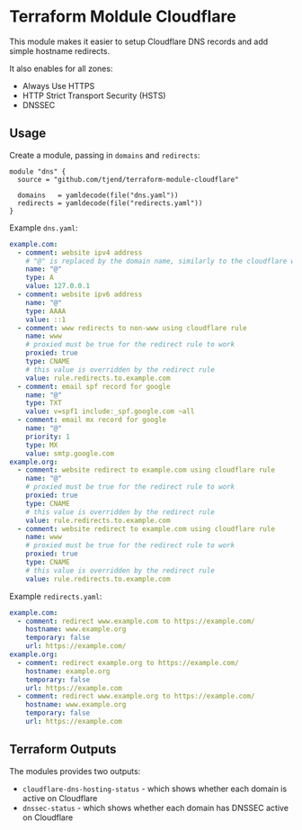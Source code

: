 # Terraform Moldule Cloudflare

This module makes it easier to setup Cloudflare DNS records and add simple hostname redirects.

It also enables for all zones:

- Always Use HTTPS
- HTTP Strict Transport Security (HSTS)
- DNSSEC

## Usage

Create a module, passing in `domains` and `redirects`:

```shell
module "dns" {
  source = "github.com/tjend/terraform-module-cloudflare"

  domains   = yamldecode(file("dns.yaml"))
  redirects = yamldecode(file("redirects.yaml"))
}
```

Example `dns.yaml`:

```yaml
example.com:
  - comment: website ipv4 address
    # "@" is replaced by the domain name, similarly to the cloudflare website
    name: "@"
    type: A
    value: 127.0.0.1
  - comment: website ipv6 address
    name: "@"
    type: AAAA
    value: ::1
  - comment: www redirects to non-www using cloudflare rule
    name: www
    # proxied must be true for the redirect rule to work
    proxied: true
    type: CNAME
    # this value is overridden by the redirect rule
    value: rule.redirects.to.example.com
  - comment: email spf record for google
    name: "@"
    type: TXT
    value: v=spf1 include:_spf.google.com ~all
  - comment: email mx record for google
    name: "@"
    priority: 1
    type: MX
    value: smtp.google.com
example.org:
  - comment: website redirect to example.com using cloudflare rule
    name: "@"
    # proxied must be true for the redirect rule to work
    proxied: true
    type: CNAME
    # this value is overridden by the redirect rule
    value: rule.redirects.to.example.com
  - comment: website redirect to example.com using cloudflare rule
    name: www
    # proxied must be true for the redirect rule to work
    proxied: true
    type: CNAME
    # this value is overridden by the redirect rule
    value: rule.redirects.to.example.com
```

Example `redirects.yaml`:

```yaml
example.com:
  - comment: redirect www.example.com to https://example.com/
    hostname: www.example.org
    temporary: false
    url: https://example.com/
example.org:
  - comment: redirect example.org to https://example.com/
    hostname: example.org
    temporary: false
    url: https://example.com
  - comment: redirect www.example.org to https://example.com/
    hostname: www.example.org
    temporary: false
    url: https://example.com
```

## Terraform Outputs

The modules provides two outputs:

- `cloudflare-dns-hosting-status` - which shows whether each domain is active on Cloudflare
- `dnssec-status` - which shows whether each domain has DNSSEC active on Cloudflare
